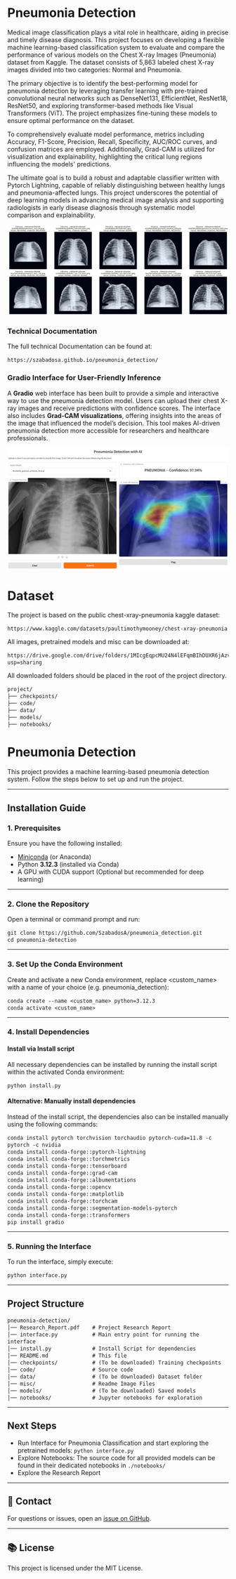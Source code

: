 # Pneumonia Detection 
Medical image classification plays a vital role in healthcare, aiding in precise and timely disease diagnosis. This project focuses on developing a flexible machine learning-based classification system to evaluate and compare the performance of various models on the Chest X-ray Images (Pneumonia) dataset from Kaggle. The dataset consists of 5,863 labeled chest X-ray images divided into two categories: Normal and  Pneumonia.

The primary objective is to identify the best-performing model for pneumonia detection by leveraging transfer learning with pre-trained convolutional neural networks such as DenseNet131, EfficientNet, ResNet18, ResNet50, and exploring transformer-based methods like Visual Transformers (ViT). The project emphasizes fine-tuning these models to ensure optimal performance on the dataset.

To comprehensively evaluate model performance, metrics including Accuracy, F1-Score, Precision, Recall, Specificity, AUC/ROC curves, and confusion matrices are employed. Additionally, Grad-CAM is utilized for visualization and explainability, highlighting the critical lung regions influencing the models' predictions.

The ultimate goal is to build a robust and adaptable classifier written with Pytorch Lightning, capable of reliably distinguishing between healthy lungs and pneumonia-affected lungs. This project underscores the potential of deep learning models in advancing medical image analysis and supporting radiologists in early disease diagnosis through systematic model comparison and explainability.

![Prediction Results](misc/plotresults.PNG)

### Technical Documentation
The full technical Documentation can be found at:
```
https://szabadosa.github.io/pneumonia_detection/
```
### Gradio Interface for User-Friendly Inference
A **Gradio** web interface has been built to provide a simple and interactive way to use the pneumonia detection model. Users can upload their chest X-ray images and receive predictions with confidence scores. The interface also includes **Grad-CAM visualizations**, offering insights into the areas of the image that influenced the model’s decision. This tool makes AI-driven pneumonia detection more accessible for researchers and healthcare professionals.

![Gradio interface](misc/gradio.PNG)

# Dataset
The project is based on the public chest-xray-pneumonia kaggle dataset:
```
https://www.kaggle.com/datasets/paultimothymooney/chest-xray-pneumonia
```
All images, pretrained models and misc can be downloaded at:
```
https://drive.google.com/drive/folders/1MIcgEqpcMU24N4lEFqmBIhDUXR6jAzv2?usp=sharing
```

All downloaded folders should be placed in the root of the project directory.
```
project/
├── checkpoints/                 
├── code/ 
├── data/ 
├── models/
├── notebooks/  
```


# Pneumonia Detection

This project provides a machine learning-based pneumonia detection system. Follow the steps below to set up and run the project.

---

## Installation Guide

### **1. Prerequisites**
Ensure you have the following installed:
- [Miniconda](https://docs.conda.io/en/latest/miniconda.html) (or Anaconda)
- Python **3.12.3** (installed via Conda)
- A GPU with CUDA support (Optional but recommended for deep learning)

---

### **2. Clone the Repository**
Open a terminal or command prompt and run:

```
git clone https://github.com/SzabadosA/pneumonia_detection.git
cd pneumonia-detection
```

---

### **3. Set Up the Conda Environment**
Create and activate a new Conda environment, replace <custom_name> with a name of your choice (e.g. pneumonia_detection):

```
conda create --name <custom_name> python=3.12.3
conda activate <custom_name>
```

---

### **4. Install Dependencies**
#### **Install via Install script**
All necessary dependencies can be installed by running the install script 
within the activated Conda environment:
```
python install.py
```

#### **Alternative: Manually install dependencies**
Instead of the install script, the dependencies also can be installed manually using the following commands:

```
conda install pytorch torchvision torchaudio pytorch-cuda=11.8 -c pytorch -c nvidia
conda install conda-forge::pytorch-lightning
conda install conda-forge::torchmetrics
conda install conda-forge::tensorboard
conda install conda-forge::grad-cam
conda install conda-forge::albumentations
conda install conda-forge::opencv
conda install conda-forge::matplotlib
conda install conda-forge::torchcam
conda install conda-forge::segmentation-models-pytorch
conda install conda-forge::transformers
pip install gradio

```


---

### **5. Running the Interface**
To run the interface, simply execute:

```
python interface.py
```




---

## Project Structure
```
pneumonia-detection/
│── Research_Report.pdf    # Project Research Report
│── interface.py           # Main entry point for running the interface
│── install.py             # Install Script for dependencies
│── README.md              # This file
│── checkpoints/           # (To be downloaded) Training checkpoints
│── code/                  # Source code
│── data/                  # (To be downloaded) Dataset folder
│── misc/                  # Readme Image Files
│── models/                # (To be downloaded) Saved models
│── notebooks/             # Jupyter notebooks for exploration
```

---

## **Next Steps**
- Run Interface for Pneumonia Classification and start exploring the pretrained models: `python interface.py`
- Explore Notebooks: The source code for all provided models can be found in their dedicated notebooks in `./notebooks/`
- Explore the Research Report
---

## **💌 Contact**
For questions or issues, open an [issue on GitHub](https://github.com/SzabadosA/pneumonia_detection.git).

---

## **📚 License**
This project is licensed under the MIT License.


